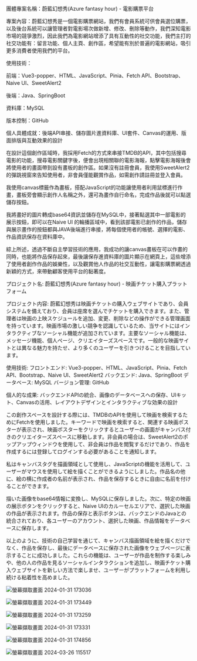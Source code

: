 團體專案名稱：蔚藍幻想秀(Azure fantasy hour) - 電影購票平台

專案內容：蔚藍幻想秀是一個電影購票網站，我們有會員系統可供會員選位購票，以及後台系統可以讓管理者對電影場次做新增、修改、刪除等動作，我們深知電影市場的競爭激烈，因此我們為電影網站增添了具有互動性的社交功能，我們主打的社交功能有：留言功能、個人主頁、創作區，希望能有別於普遍的電影網站，吸引更多消費者使用我們的平台。

使用技術：

   前端：Vue3-popper、HTML、JavaScript、Pinia、Fetch API、Bootstrap、Naive UI、SweetAlert2

   後端：Java、SpringBoot

   資料庫：MySQL

版本控制：GitHub

個人具體成就：後端API串接、儲存圖片進資料庫、UI套件、Canvas的運用、版面排版與互動效果的設計

   在設計這個創作區域時，我採用Fetch的方式來串接TMDB的API，其中包括搜尋電影的功能，搜尋電影關鍵字後，便會出現相關聯的電影海報，點擊電影海報後會將使用者的畫面帶到設有畫板的創作區。如果沒有註冊會員，我使用SweetAlert2的彈跳視窗來告知使用者，非會員僅能觀賞作品，如需創作請註冊並登入會員。

   我使用canvas標籤作為畫板，搭配JavaScript的功能讓使用者利用鼠標進行作畫，畫板旁會顯示創作人名稱之外，還可為畫作自行命名，完成作品後就可以點選儲存按鈕。

   我將畫好的圖片轉成base64資訊並儲存在MySQL中，接著點選其中一部電影的展示按鈕，即可以在Naive UI 的輪播區域中，看到該部電影已創作的作品，儲存與展示畫作的按鈕都與JAVA後端進行串接，將每個使用者的帳號、選擇的電影、作品資訊保存在資料庫中。

   綜上所述，透過不斷自主學習技術的應用，我成功的讓canvas畫板在可以作畫的同時，也能將作品保存起來，最後讓保存進資料庫的圖片顯示在網頁上，這些增添了使用者創作作品的娛樂性，以及觀賞他人作品的社交互動性，讓電影購票網透過新穎的方式，來帶動顧客使用平台的黏著度。

プロジェクト名: 蔚藍幻想秀(Azure fantasy hour) - 映画チケット購入プラットフォーム

プロジェクト内容: 蔚藍幻想秀は映画チケットの購入ウェブサイトであり、会員システムを備えており、会員は座席を選んでチケットを購入できます。また、管理者は映画の上映スケジュールを追加、変更、削除などの操作ができる管理画面を持っています。映画市場の激しい競争を認識しているため、当サイトにはインタラクティブなソーシャル機能が追加されています。主要なソーシャル機能は、メッセージ機能、個人ページ、クリエイターズスペースです。一般的な映画サイトとは異なる魅力を持たせ、より多くのユーザーを引きつけることを目指しています。

使用技術:
フロントエンド: Vue3-popper、HTML、JavaScript、Pinia、Fetch API、Bootstrap、Naive UI、SweetAlert2
バックエンド: Java、SpringBoot
データベース: MySQL
バージョン管理: GitHub

個人的な成果: バックエンドAPIの統合、画像のデータベースへの保存、UIキット、Canvasの活用、レイアウトデザインとインタラクティブな効果の設計

この創作スペースを設計する際には、TMDBのAPIを使用して映画を検索するためにFetchを使用しました。キーワードで映画を検索すると、関連する映画ポスターが表示され、映画ポスターをクリックするとユーザーの画面がキャンバス付きのクリエイターズスペースに移動します。非会員の場合は、SweetAlert2のポップアップウィンドウを使用して、非会員は作品を閲覧するだけであり、作品を作成するには登録してログインする必要があることを通知します。

私はキャンバスタグを描画領域として使用し、JavaScriptの機能を活用して、ユーザーがマウスを使用して絵を描くことができるようにしました。作品名の他に、絵の横に作成者の名前が表示され、作品を保存するときに自由に名前を付けることができます。

描いた画像をbase64情報に変換し、MySQLに保存しました。次に、特定の映画の展示ボタンをクリックすると、Naive UIのカルーセルエリアで、選択した映画の作品が表示されます。作品の保存と表示ボタンは、バックエンドのJavaとの統合されており、各ユーザーのアカウント、選択した映画、作品情報をデータベースに保存します。

以上のように、技術の自己学習を通じて、キャンバス描画領域を絵を描くだけでなく、作品を保存し、最後にデータベースに保存された画像をウェブページに表示することに成功しました。これらの機能は、ユーザーが作品を制作する楽しみや、他の人の作品を見るソーシャルインタラクションを追加し、映画チケット購入ウェブサイトを新しい方法で楽しませ、ユーザーがプラットフォームを利用し続ける粘着性を高めました。

![螢幕擷取畫面 2024-01-31 173036](https://github.com/WuTzuHung/FinalProject_Movie/assets/151004287/fab78baf-32df-49d9-be57-5f8db505ba01)

![螢幕擷取畫面 2024-01-31 173449](https://github.com/WuTzuHung/FinalProject_Movie/assets/151004287/9fdb327f-5031-4bc8-a576-b20a9a9b3a87)

![螢幕擷取畫面 2024-01-31 173259](https://github.com/WuTzuHung/FinalProject_Movie/assets/151004287/9b8c9ce4-4dbc-4bf7-a8f3-ae033942f650)

![螢幕擷取畫面 2024-01-31 173331](https://github.com/WuTzuHung/FinalProject_Movie/assets/151004287/1a9278e4-1c06-4aec-b5ca-11dc9605896c)

![螢幕擷取畫面 2024-01-31 174856](https://github.com/WuTzuHung/FinalProject_Movie/assets/151004287/f17ed392-d4ed-4925-975b-3921b5f48154)

![螢幕擷取畫面 2024-03-26 115517](https://github.com/WuTzuHung/FinalProject_Movie/assets/151004287/51cf79f0-b9f3-4202-8912-7290091a07ab)

